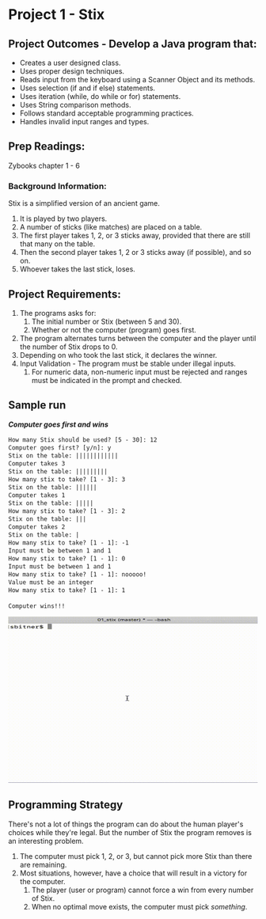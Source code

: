 # Project 1 - Stix

## Project Outcomes - Develop a Java program that:
* Creates a user designed class.
* Uses proper design techniques.
* Reads input from the keyboard using a Scanner Object and its methods.
* Uses selection (if and if else) statements.
* Uses iteration (while, do while or for) statements.
* Uses String comparison methods.
* Follows standard acceptable programming practices.
* Handles invalid input ranges and types.

## Prep Readings:
Zybooks chapter 1 - 6
### Background Information:
Stix is a simplified version of an ancient game.
1. It is played by two players.
1. A number of sticks (like matches) are placed on a table.
1. The first player takes 1, 2, or 3 sticks away, provided that there are still that many on the table.
1. Then the second player takes 1, 2 or 3 sticks away (if possible), and so on.
1. Whoever takes the last stick, loses.

## Project Requirements:
1. The programs asks for:
	1. The initial number or Stix (between 5 and 30).
	1. Whether or not the computer (program) goes first.
1. The program alternates turns between the computer and the player until the number of Stix drops to 0.
1. Depending on who took the last stick, it declares the winner.
1. Input Validation - The program must be stable under illegal inputs.
	1. For numeric data, non-numeric input must be rejected and ranges must be indicated in the prompt and checked.

## Sample run

_**Computer goes first and wins**_
```
How many Stix should be used? [5 - 30]: 12
Computer goes first? [y/n]: y
Stix on the table: ||||||||||||
Computer takes 3
Stix on the table: |||||||||
How many stix to take? [1 - 3]: 3
Stix on the table: ||||||
Computer takes 1
Stix on the table: |||||
How many stix to take? [1 - 3]: 2
Stix on the table: |||
Computer takes 2
Stix on the table: |
How many stix to take? [1 - 1]: -1
Input must be between 1 and 1
How many stix to take? [1 - 1]: 0
Input must be between 1 and 1
How many stix to take? [1 - 1]: nooooo!
Value must be an integer
How many stix to take? [1 - 1]: 1

Computer wins!!!
```

![Player wins](StixDemo.gif)

## Programming Strategy
There's not a lot of things the program can do about the human player's choices while they're legal.
But the number of Stix the program removes is an interesting problem.
1. The computer must pick 1, 2, or 3, but cannot pick more Stix than there are remaining.
1. Most situations, however, have a choice that will result in a victory for the computer.
	1. The player (user or program) cannot force a win from every number of Stix.
	1. When no optimal move exists, the computer must pick _something_.
